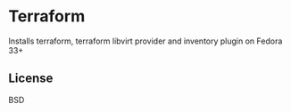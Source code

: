 Terraform
=========

Installs terraform, terraform libvirt provider and inventory plugin on Fedora 33+

License
-------

BSD

